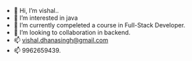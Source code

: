 - 👋 Hi, I’m vishal..
- 👀 I’m interested in java
- 🌱 I’m currently compeleted a course in Full-Stack Developer.
- 💞️ I’m looking to collaboration in backend.
- 📫 vishal.dhanasingh@gmail.com 
- 📫 9962659439.
<!---
Hi there..!!
--->
